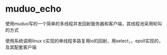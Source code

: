 # muduo_echo
使用muduo写的一个简单的多线程并发回射服务器和客户端，其线程池采用轮叫的方式

使用系统调用linux c实现的单线程多路复用io的回射，用select，，epoll实现的，及其配套客户端
